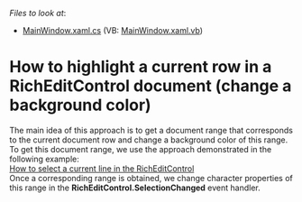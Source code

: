 <!-- default file list -->
*Files to look at*:

* [MainWindow.xaml.cs](./CS/WpfApplication1/MainWindow.xaml.cs) (VB: [MainWindow.xaml.vb](./VB/WpfApplication1/MainWindow.xaml.vb))
<!-- default file list end -->
# How to highlight a current row in a RichEditControl document (change a background color)


<p>The main idea of this approach is to get a document range that corresponds to the current document row and change a background color of this range.<br />To get this document range, we use the approach demonstrated in the following example: <br /><a href="https://www.devexpress.com/Support/Center/p/E3487">How to select a current line in the RichEditControl</a><br />Once a corresponding range is obtained, we change character properties of this range in the <strong>RichEditControl.SelectionChanged</strong> event handler.</p>

<br/>



